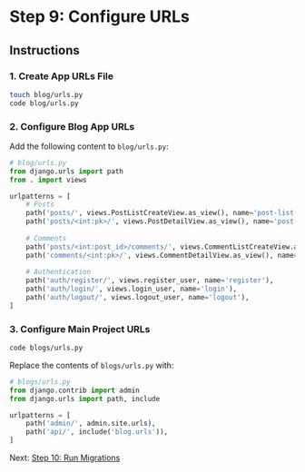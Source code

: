 # Step 9: Configure URLs

## Instructions

### 1. Create App URLs File

```bash
touch blog/urls.py
code blog/urls.py
```

### 2. Configure Blog App URLs

Add the following content to `blog/urls.py`:

```python
# blog/urls.py
from django.urls import path
from . import views

urlpatterns = [
    # Posts
    path('posts/', views.PostListCreateView.as_view(), name='post-list-create'),
    path('posts/<int:pk>/', views.PostDetailView.as_view(), name='post-detail'),
    
    # Comments
    path('posts/<int:post_id>/comments/', views.CommentListCreateView.as_view(), name='comment-list-create'),
    path('comments/<int:pk>/', views.CommentDetailView.as_view(), name='comment-detail'),
    
    # Authentication
    path('auth/register/', views.register_user, name='register'),
    path('auth/login/', views.login_user, name='login'),
    path('auth/logout/', views.logout_user, name='logout'),
]
```

### 3. Configure Main Project URLs

```bash
code blogs/urls.py
```

Replace the contents of `blogs/urls.py` with:

```python
# blogs/urls.py
from django.contrib import admin
from django.urls import path, include

urlpatterns = [
    path('admin/', admin.site.urls),
    path('api/', include('blog.urls')),
]
```

Next: [Step 10: Run Migrations](step-10-run-migrations.md)
